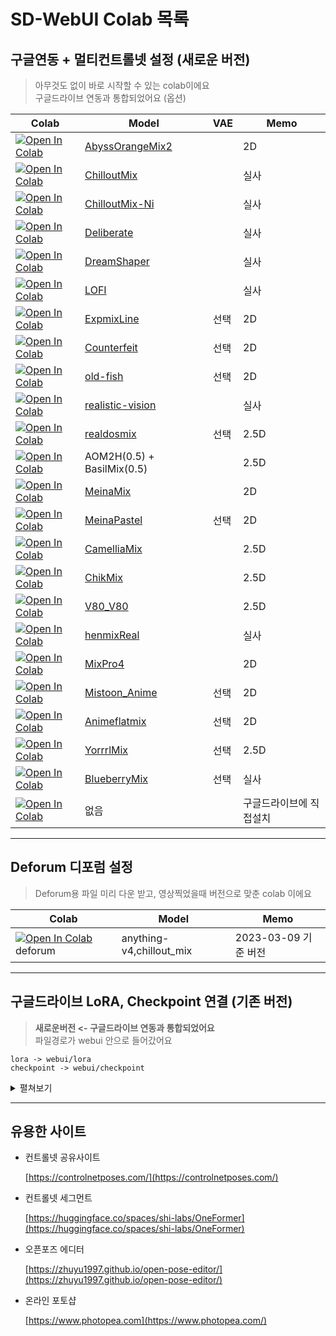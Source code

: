 # SD-WebUI Colab 목록

## 구글연동 + 멀티컨트롤넷 설정 (새로운 버전)

> 아무것도 없이 바로 시작할 수 있는 colab이에요  
> 구글드라이브 연동과 통합되었어요 (옵션)

| Colab                                                                                                                                                                                            | Model                                                                                  | VAE  | Memo                    |
| ------------------------------------------------------------------------------------------------------------------------------------------------------------------------------------------------ | -------------------------------------------------------------------------------------- | ---- | ----------------------- |
| [![Open In Colab](https://colab.research.google.com/assets/colab-badge.svg)](https://colab.research.google.com/github/ninjaneural/webui/blob/master/stable/abyss_orange_mix_2_webui_colab.ipynb) | [AbyssOrangeMix2](https://huggingface.co/WarriorMama777/OrangeMixs)                    |      | 2D                      |
| [![Open In Colab](https://colab.research.google.com/assets/colab-badge.svg)](https://colab.research.google.com/github/ninjaneural/webui/blob/master/stable/chillout_mix_webui_colab.ipynb)       | [ChilloutMix](https://huggingface.co/swl-models/chilloutmix)                           |      | 실사                    |
| [![Open In Colab](https://colab.research.google.com/assets/colab-badge.svg)](https://colab.research.google.com/github/ninjaneural/webui/blob/master/stable/chillout_ni_mix_webui_colab.ipynb)    | [ChilloutMix-Ni](https://huggingface.co/swl-models/chilloutmix-ni)                     |      | 실사                    |
| [![Open In Colab](https://colab.research.google.com/assets/colab-badge.svg)](https://colab.research.google.com/github/ninjaneural/webui/blob/master/stable/deliberate_webui_colab.ipynb)         | [Deliberate](https://huggingface.co/XpucT/Deliberate)                                  |      | 실사                    |
| [![Open In Colab](https://colab.research.google.com/assets/colab-badge.svg)](https://colab.research.google.com/github/ninjaneural/webui/blob/master/stable/dreamshaper_webui_colab.ipynb)        | [DreamShaper](https://huggingface.co/Lykon/DreamShaper)                                |      | 실사                    |
| [![Open In Colab](https://colab.research.google.com/assets/colab-badge.svg)](https://colab.research.google.com/github/ninjaneural/webui/blob/master/stable/lofi_webui_colab.ipynb)               | [LOFI](https://civitai.com/models/9052/lofi)                                           |      | 실사                    |
| [![Open In Colab](https://colab.research.google.com/assets/colab-badge.svg)](https://colab.research.google.com/github/ninjaneural/webui/blob/master/stable/expmix_line_webui_colab.ipynb)        | [ExpmixLine](https://huggingface.co/AIARTCHAN/expmixLine_v2)                           | 선택 | 2D                      |
| [![Open In Colab](https://colab.research.google.com/assets/colab-badge.svg)](https://colab.research.google.com/github/ninjaneural/webui/blob/master/stable/counterfeit_webui_colab.ipynb)        | [Counterfeit](https://huggingface.co/gsdf/Counterfeit-V2.0)                            | 선택 | 2D                      |
| [![Open In Colab](https://colab.research.google.com/assets/colab-badge.svg)](https://colab.research.google.com/github/ninjaneural/webui/blob/master/stable/oldfish_webui_colab.ipynb)            | [old-fish](https://civitai.com/models/14978/old-fish)                                  | 선택 | 2D                      |
| [![Open In Colab](https://colab.research.google.com/assets/colab-badge.svg)](https://colab.research.google.com/github/ninjaneural/webui/blob/master/stable/realistic_vision_webui_colab.ipynb)   | [realistic-vision](https://civitai.com/models/4201/realistic-vision-v13-fantasyai)     |      | 실사                    |
| [![Open In Colab](https://colab.research.google.com/assets/colab-badge.svg)](https://colab.research.google.com/github/ninjaneural/webui/blob/master/stable/realdosmix_webui_colab.ipynb)         | [realdosmix](https://civitai.com/models/6925/realdosmix)                               | 선택 | 2.5D                    |
| [![Open In Colab](https://colab.research.google.com/assets/colab-badge.svg)](https://colab.research.google.com/github/ninjaneural/webui/blob/master/stable/abyssbasil_0_5_webui_colab.ipynb)     | AOM2H(0.5) + BasilMix(0.5)                                                             |      | 2.5D                    |
| [![Open In Colab](https://colab.research.google.com/assets/colab-badge.svg)](https://colab.research.google.com/github/ninjaneural/webui/blob/master/stable/meina_mix_webui_colab.ipynb)          | [MeinaMix](https://huggingface.co/Meina/MeinaMix)                                      |      | 2D                      |
| [![Open In Colab](https://colab.research.google.com/assets/colab-badge.svg)](https://colab.research.google.com/github/ninjaneural/webui/blob/master/stable/meina_pastel_webui_colab.ipynb)       | [MeinaPastel](https://huggingface.co/Meina/MeinaPastel)                                | 선택 | 2D                      |
| [![Open In Colab](https://colab.research.google.com/assets/colab-badge.svg)](https://colab.research.google.com/github/ninjaneural/webui/blob/master/stable/camellia_mix25d_webui_colab.ipynb)    | [CamelliaMix](https://huggingface.co/Powidl43/CamelliaMix)                             |      | 2.5D                    |
| [![Open In Colab](https://colab.research.google.com/assets/colab-badge.svg)](https://colab.research.google.com/github/ninjaneural/webui/blob/master/stable/chikmix_mix_webui_colab.ipynb)        | [ChikMix](https://civitai.com/models/9871/chikmix)                                     |      | 2.5D                    |
| [![Open In Colab](https://colab.research.google.com/assets/colab-badge.svg)](https://colab.research.google.com/github/ninjaneural/webui/blob/master/stable/v80_v80_webui_colab.ipynb)            | [V80_V80](https://civitai.com/models/18427/v08)                                        |      | 2.5D                    |
| [![Open In Colab](https://colab.research.google.com/assets/colab-badge.svg)](https://colab.research.google.com/github/ninjaneural/webui/blob/master/stable/henmix_v1_webui_colab.ipynb)          | [henmixReal](https://civitai.com/models/20282/henmixreal)                              |      | 실사                    |
| [![Open In Colab](https://colab.research.google.com/assets/colab-badge.svg)](https://colab.research.google.com/github/ninjaneural/webui/blob/master/stable/mixpro_webui_colab.ipynb)             | [MixPro4](https://civitai.com/models/7241/mix-pro-v4)                                  |      | 2D                      |
| [![Open In Colab](https://colab.research.google.com/assets/colab-badge.svg)](https://colab.research.google.com/github/ninjaneural/webui/blob/master/stable/mixpro_webui_colab.ipynb)             | [Mistoon_Anime](https://civitai.com/models/24149/mistoonanime)                         | 선택 | 2D                      |
| [![Open In Colab](https://colab.research.google.com/assets/colab-badge.svg)](https://colab.research.google.com/github/ninjaneural/webui/blob/master/stable/mixpro_webui_colab.ipynb)             | [Animeflatmix](https://civitai.com/models/24387/aniflatmix-anime-flat-color-style-mix) | 선택 | 2D                      |
| [![Open In Colab](https://colab.research.google.com/assets/colab-badge.svg)](https://colab.research.google.com/github/ninjaneural/webui/blob/master/stable/yorrrlmix_webui_colab.ipynb)          | [YorrrlMix](https://civitai.com/models/17938/yorrrlmix)                                | 선택 | 2.5D                    |
| [![Open In Colab](https://colab.research.google.com/assets/colab-badge.svg)](https://colab.research.google.com/github/ninjaneural/webui/blob/master/stable/blueberrymix_webui_colab.ipynb)       | [BlueberryMix](https://civitai.com/models/14323/blueberrymix)                          | 선택 | 실사                    |
| [![Open In Colab](https://colab.research.google.com/assets/colab-badge.svg)](https://colab.research.google.com/github/ninjaneural/webui/blob/master/stable/google_run_webui_colab.ipynb)         | 없음                                                                                   |      | 구글드라이브에 직접설치 |

---

## Deforum 디포럼 설정

> Deforum용 파일 미리 다운 받고, 영상찍었을때 버전으로 맞춘 colab 이에요

| Colab                                                                                                                                                                                         | Model                    | Memo                 |
| --------------------------------------------------------------------------------------------------------------------------------------------------------------------------------------------- | ------------------------ | -------------------- |
| [![Open In Colab](https://colab.research.google.com/assets/colab-badge.svg)](https://colab.research.google.com/github/ninjaneural/webui/blob/master/stable/deforum_webui_colab.ipynb) deforum | anything-v4,chillout_mix | 2023-03-09 기준 버전 |

---

## 구글드라이브 LoRA, Checkpoint 연결 (기존 버전)

> **새로운버전 <- 구글드라이브 연동과 통합되었어요**  
> 파일경로가 webui 안으로 들어갔어요

```
lora -> webui/lora
checkpoint -> webui/checkpoint
```

<details>
    <summary>펼쳐보기</summary>

| Colab                                                                                                                                                                                  | Model                                                               | Memo                       |
| -------------------------------------------------------------------------------------------------------------------------------------------------------------------------------------- | ------------------------------------------------------------------- | -------------------------- |
| [![Open In Colab](https://colab.research.google.com/assets/colab-badge.svg)](https://colab.research.google.com/github/ninjaneural/webui/blob/master/old/google_aom2_webui_colab.ipynb) | [AbyssOrangeMix2](https://huggingface.co/WarriorMama777/OrangeMixs) | 모델,로라 구글드라이브연결 |
| [![Open In Colab](https://colab.research.google.com/assets/colab-badge.svg)](https://colab.research.google.com/github/ninjaneural/webui/blob/master/old/google_webui_colab.ipynb)      | 없음                                                                | 모델,로라 구글드라이브연결 |

</details>

---

## 유용한 사이트

- 컨트롤넷 공유사이트

  [https://controlnetposes.com/](https://controlnetposes.com/)

- 컨트롤넷 세그먼트

  [https://huggingface.co/spaces/shi-labs/OneFormer](https://huggingface.co/spaces/shi-labs/OneFormer)

- 오픈포즈 에디터

  [https://zhuyu1997.github.io/open-pose-editor/](https://zhuyu1997.github.io/open-pose-editor/)

- 온라인 포토샵

  [https://www.photopea.com](https://www.photopea.com/)
